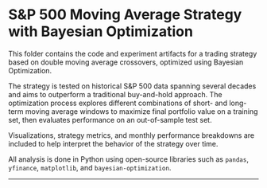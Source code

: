 # S&P 500 Moving Average Strategy with Bayesian Optimization

This folder contains the code and experiment artifacts for a trading strategy based on double moving average crossovers, optimized using Bayesian Optimization.

The strategy is tested on historical S&P 500 data spanning several decades and aims to outperform a traditional buy-and-hold approach. The optimization process explores different combinations of short- and long-term moving average windows to maximize final portfolio value on a training set, then evaluates performance on an out-of-sample test set.

Visualizations, strategy metrics, and monthly performance breakdowns are included to help interpret the behavior of the strategy over time.

All analysis is done in Python using open-source libraries such as `pandas`, `yfinance`, `matplotlib`, and `bayesian-optimization`.

---

